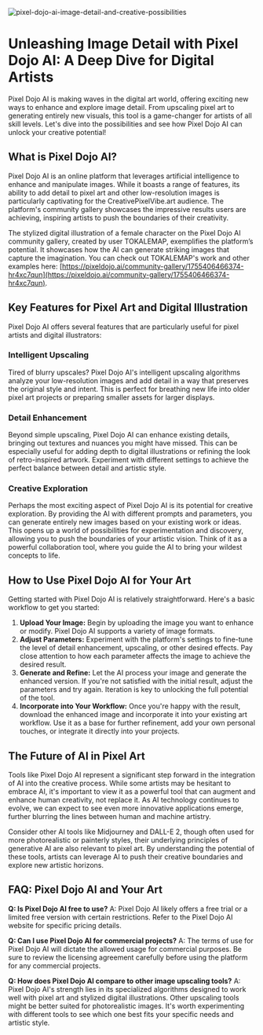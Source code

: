![pixel-dojo-ai-image-detail-and-creative-possibilities](https://images.pexels.com/photos/4348401/pexels-photo-4348401.jpeg?auto=compress&cs=tinysrgb&fit=crop&h=627&w=1200)

# Unleashing Image Detail with Pixel Dojo AI: A Deep Dive for Digital Artists

Pixel Dojo AI is making waves in the digital art world, offering exciting new ways to enhance and explore image detail. From upscaling pixel art to generating entirely new visuals, this tool is a game-changer for artists of all skill levels. Let's dive into the possibilities and see how Pixel Dojo AI can unlock your creative potential!

## What is Pixel Dojo AI?

Pixel Dojo AI is an online platform that leverages artificial intelligence to enhance and manipulate images. While it boasts a range of features, its ability to add detail to pixel art and other low-resolution images is particularly captivating for the CreativePixelVibe.art audience. The platform's community gallery showcases the impressive results users are achieving, inspiring artists to push the boundaries of their creativity.

The stylized digital illustration of a female character on the Pixel Dojo AI community gallery, created by user TOKALEMAP, exemplifies the platform’s potential. It showcases how the AI can generate striking images that capture the imagination. You can check out TOKALEMAP's work and other examples here: [https://pixeldojo.ai/community-gallery/1755406466374-hr4xc7qun](https://pixeldojo.ai/community-gallery/1755406466374-hr4xc7qun).

## Key Features for Pixel Art and Digital Illustration

Pixel Dojo AI offers several features that are particularly useful for pixel artists and digital illustrators:

### Intelligent Upscaling

Tired of blurry upscales? Pixel Dojo AI's intelligent upscaling algorithms analyze your low-resolution images and add detail in a way that preserves the original style and intent. This is perfect for breathing new life into older pixel art projects or preparing smaller assets for larger displays.

### Detail Enhancement

Beyond simple upscaling, Pixel Dojo AI can enhance existing details, bringing out textures and nuances you might have missed. This can be especially useful for adding depth to digital illustrations or refining the look of retro-inspired artwork. Experiment with different settings to achieve the perfect balance between detail and artistic style.

### Creative Exploration

Perhaps the most exciting aspect of Pixel Dojo AI is its potential for creative exploration. By providing the AI with different prompts and parameters, you can generate entirely new images based on your existing work or ideas. This opens up a world of possibilities for experimentation and discovery, allowing you to push the boundaries of your artistic vision. Think of it as a powerful collaboration tool, where you guide the AI to bring your wildest concepts to life.

## How to Use Pixel Dojo AI for Your Art

Getting started with Pixel Dojo AI is relatively straightforward. Here's a basic workflow to get you started:

1.  **Upload Your Image:** Begin by uploading the image you want to enhance or modify. Pixel Dojo AI supports a variety of image formats.
2.  **Adjust Parameters:** Experiment with the platform's settings to fine-tune the level of detail enhancement, upscaling, or other desired effects. Pay close attention to how each parameter affects the image to achieve the desired result.
3.  **Generate and Refine:** Let the AI process your image and generate the enhanced version. If you're not satisfied with the initial result, adjust the parameters and try again. Iteration is key to unlocking the full potential of the tool.
4.  **Incorporate into Your Workflow:** Once you're happy with the result, download the enhanced image and incorporate it into your existing art workflow. Use it as a base for further refinement, add your own personal touches, or integrate it directly into your projects.

## The Future of AI in Pixel Art

Tools like Pixel Dojo AI represent a significant step forward in the integration of AI into the creative process. While some artists may be hesitant to embrace AI, it's important to view it as a powerful tool that can augment and enhance human creativity, not replace it. As AI technology continues to evolve, we can expect to see even more innovative applications emerge, further blurring the lines between human and machine artistry.

Consider other AI tools like Midjourney and DALL-E 2, though often used for more photorealistic or painterly styles, their underlying principles of generative AI are also relevant to pixel art. By understanding the potential of these tools, artists can leverage AI to push their creative boundaries and explore new artistic horizons.

## FAQ: Pixel Dojo AI and Your Art

**Q: Is Pixel Dojo AI free to use?**
A: Pixel Dojo AI likely offers a free trial or a limited free version with certain restrictions. Refer to the Pixel Dojo AI website for specific pricing details.

**Q: Can I use Pixel Dojo AI for commercial projects?**
A: The terms of use for Pixel Dojo AI will dictate the allowed usage for commercial purposes. Be sure to review the licensing agreement carefully before using the platform for any commercial projects.

**Q: How does Pixel Dojo AI compare to other image upscaling tools?**
A: Pixel Dojo AI's strength lies in its specialized algorithms designed to work well with pixel art and stylized digital illustrations. Other upscaling tools might be better suited for photorealistic images. It's worth experimenting with different tools to see which one best fits your specific needs and artistic style.
